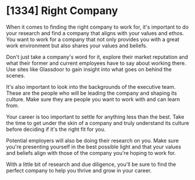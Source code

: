 # [1334] Right Company

When it comes to finding the right company to work for, it's important to do your research and find a company that aligns with your values and ethos. You want to work for a company that not only provides you with a great work environment but also shares your values and beliefs.

Don't just take a company's word for it, explore their market reputation and what their former and current employees have to say about working there. Use sites like Glassdoor to gain insight into what goes on behind the scenes.

It's also important to look into the backgrounds of the executive team. These are the people who will be leading the company and shaping its culture. Make sure they are people you want to work with and can learn from.

Your career is too important to settle for anything less than the best. Take the time to get under the skin of a company and truly understand its culture before deciding if it's the right fit for you.

Potential employers will also be doing their research on you. Make sure you're presenting yourself in the best possible light and that your values and beliefs align with those of the company you're hoping to work for.

With a little bit of research and due diligence, you'll be sure to find the perfect company to help you thrive and grow in your career.

